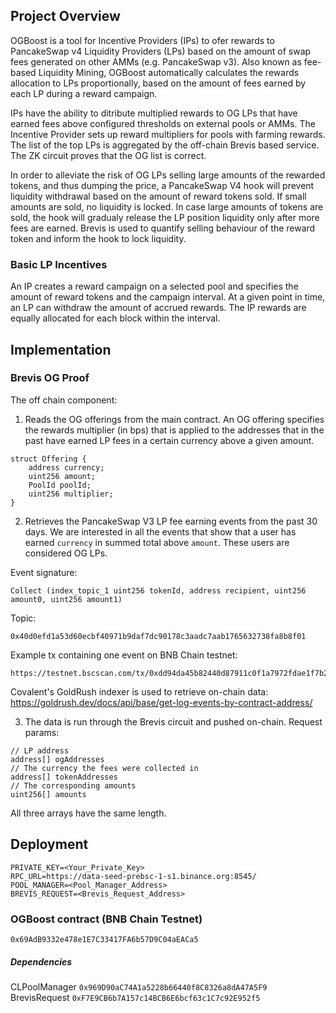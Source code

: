 ## Project Overview
OGBoost is a tool for Incentive Providers (IPs) to ofer rewards to PancakeSwap v4 Liquidity Providers (LPs) based on the amount of swap fees generated on other AMMs (e.g. PancakeSwap v3). Also known as fee-based Liquidity Mining, OGBoost automatically calculates the rewards allocation to LPs proportionally, based on the amount of fees earned by each LP during a reward campaign. 

IPs have the ability to ditribute multiplied rewards to OG LPs that have earned fees above configured thresholds on external pools or AMMs. The Incentive Provider sets up reward multipliers for pools with farming rewards. The list of the top LPs is aggregated by the off-chain Brevis based service. The ZK circuit proves that the OG list is correct.

In order to alleviate the risk of OG LPs selling large amounts of the rewarded tokens, and thus dumping the price, a PancakeSwap V4 hook will prevent liquidity withdrawal based on the amount of reward tokens sold. If small amounts are sold, no liquidity is locked. In case large amounts of tokens are sold, the hook will gradualy release the LP position liquidity only after more fees are earned.
Brevis is used to quantify selling behaviour of the reward token and inform the hook to lock liquidity.

### Basic LP Incentives
An IP creates a reward campaign on a selected pool and specifies the amount of reward tokens and the campaign interval.
At a given point in time, an LP can withdraw the amount of accrued rewards. The IP rewards are equally allocated for each block within the interval.


## Implementation

### Brevis OG Proof
The off chain component:
1. Reads the OG offerings from the main contract. An OG offering specifies the rewards multiplier (in bps) that is applied to the addresses that in the past have earned LP fees in a certain currency above a given amount.
```
struct Offering {
    address currency;
    uint256 amount;
    PoolId poolId;
    uint256 multiplier;
}
```
2. Retrieves the PancakeSwap V3 LP fee earning events from the past 30 days. We are interested in all the events that show that a user has earned `currency` in summed total above `amount`. These users are considered OG LPs.

Event signature:
```
Collect (index_topic_1 uint256 tokenId, address recipient, uint256 amount0, uint256 amount1)
```
Topic:
```
0x40d0efd1a53d60ecbf40971b9daf7dc90178c3aadc7aab1765632738fa8b8f01
```
Example tx containing one event on BNB Chain testnet:
```
https://testnet.bscscan.com/tx/0xdd94da45b82440d87911c0f1a7972fdae1f7b259dba5ac742d7a564c746bf511
```

Covalent's GoldRush indexer is used to retrieve on-chain data:
https://goldrush.dev/docs/api/base/get-log-events-by-contract-address/

3. The data is run through the Brevis circuit and pushed on-chain.
Request params:
```
// LP address
address[] ogAddresses
// The currency the fees were collected in
address[] tokenAddresses
// The corresponding amounts 
uint256[] amounts
```
All three arrays have the same length.


## Deployment

```
PRIVATE_KEY=<Your_Private_Key>
RPC_URL=https://data-seed-prebsc-1-s1.binance.org:8545/
POOL_MANAGER=<Pool_Manager_Address>
BREVIS_REQUEST=<Brevis_Request_Address>
```

### OGBoost contract (BNB Chain Testnet)
`0x69AdB9332e478e1E7C33417FA6b57D9C04aEACa5`

##### Dependencies
CLPoolManager `0x969D90aC74A1a5228b66440f8C8326a8dA47A5F9`
BrevisRequest `0xF7E9CB6b7A157c14BCB6E6bcf63c1C7c92E952f5`
